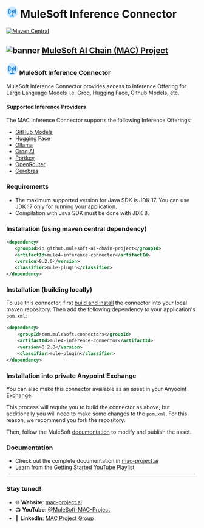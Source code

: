 # <img src="icon/icon.svg" width="6%" alt="banner"> MuleSoft Inference Connector
[![Maven Central](https://img.shields.io/maven-central/v/io.github.mulesoft-ai-chain-project/mule4-inference-connector)](https://central.sonatype.com/artifact/io.github.mulesoft-ai-chain-project/mule4-inference-connector/overview)

## <img src="https://raw.githubusercontent.com/MuleSoft-AI-Chain-Project/.github/main/profile/assets/mulechain-project-logo.png" width="6%" alt="banner">   [MuleSoft AI Chain (MAC) Project](https://mac-project.ai/docs/)

### <img src="icon/icon.svg" width="6%" alt="banner"> MuleSoft Inference Connector

MuleSoft Inference Connector provides access to Inference Offering for Large Language Models i.e. Groq, Hugging Face, Github Models, etc.

#### Supported Inference Providers
The MAC Inference Connector supports the following Inference Offerings:

- [GitHub Models](https://docs.github.com/en/github-models)
- [Hugging Face](https://huggingface.co/)
- [Ollama](https://ollama.com/)
- [Groq AI](https://console.groq.com/)
- [Portkey](https://portkey.ai/)
- [OpenRouter](https://openrouter.ai/)
- [Cerebras](https://cerebras.ai/inference)

### Requirements

- The maximum supported version for Java SDK is JDK 17. You can use JDK 17 only for running your application.
- Compilation with Java SDK must be done with JDK 8.

### Installation (using maven central dependency)

```xml
<dependency>
   <groupId>io.github.mulesoft-ai-chain-project</groupId>
   <artifactId>mule4-inference-connector</artifactId>
   <version>0.2.0</version>
   <classifier>mule-plugin</classifier>
</dependency>
```

### Installation (building locally)

To use this connector, first [build and install](https://mac-project.ai/docs/mac-inference/getting-started) the connector into your local maven repository.
Then add the following dependency to your application's `pom.xml`:

```xml
<dependency>
    <groupId>com.mulesoft.connectors</groupId>
    <artifactId>mule4-inference-connector</artifactId>
    <version>0.2.0</version>
    <classifier>mule-plugin</classifier>
</dependency>
```

### Installation into private Anypoint Exchange

You can also make this connector available as an asset in your Anyooint Exchange.

This process will require you to build the connector as above, but additionally you will need
to make some changes to the `pom.xml`.  For this reason, we recommend you fork the repository.

Then, follow the MuleSoft [documentation](https://docs.mulesoft.com/exchange/to-publish-assets-maven) to modify and publish the asset.

### Documentation 
- Check out the complete documentation in [mac-project.ai](https://mac-project.ai/docs/mulechain-vectors)
- Learn from the [Getting Started YouTube Playlist](https://www.youtube.com/playlist?list=PLnuJGpEBF6ZAV1JfID1SRKN6OmGORvgv6)

----

### Stay tuned!

- 🌐 **Website**: [mac-project.ai](https://mac-project.ai)
- 📺 **YouTube**: [@MuleSoft-MAC-Project](https://www.youtube.com/@MuleSoft-MAC-Project)
- 💼 **LinkedIn**: [MAC Project Group](https://lnkd.in/gW3eZrbF)

